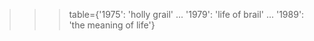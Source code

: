 >>>table={'1975': 'holly grail'
...       '1979': 'life of brail'
...       '1989': 'the meaning of life'}

